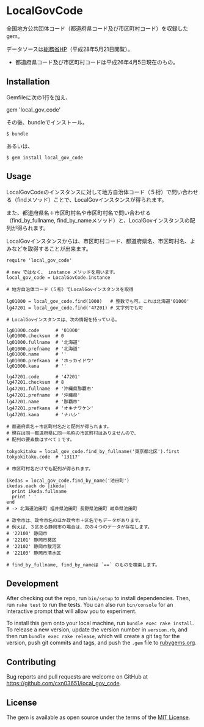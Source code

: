 # LocalGovCode

全国地方公共団体コード（都道府県コード及び市区町村コード）を収録したgem。

データソースは[総務省HP](http://www.soumu.go.jp/denshijiti/code.html)（平成28年5月21日閲覧）。

* 都道府県コード及び市区町村コードは平成26年4月5日現在のもの。

## Installation

Gemfileに次の1行を加え、

gem 'local_gov_code'

その後、bundleでインストール。

    $ bundle

あるいは、

    $ gem install local_gov_code

## Usage

LocalGovCodeのインスタンスに対して地方自治体コード（５桁）で問い合わせる（findメソッド）ことで、LocalGovインスタンスが得られます。

また、都道府県名＋市区町村名や市区町村名で問い合わせる（find_by_fullname, find_by_nameメソッド）と、LocalGovインスタンスの配列が得られます。

LocalGovインスタンスからは、市区町村コード、都道府県名、市区町村名、よみなどを取得することが出来ます。

    require 'local_gov_code'

    # new ではなく、 instance メソッドを用います。
    local_gov_code = LocalGovCode.instance

    # 地方自治体コード（５桁）でLocalGovインスタンスを取得

    lg01000 = local_gov_code.find(1000)   # 整数でも可。これは北海道'01000'
    lg47201 = local_gov_code.find('47201) # 文字列でも可

    # LocalGovインスタンスは、次の情報を持っている。

    lg01000.code      # '01000'
    lg01000.checksum  # 0
    lg01000.fullname  # '北海道'
    lg01000.prefname  # '北海道'
    lg01000.name      # ''
    lg01000.prefkana  # 'ホッカイドウ'
    lg01000.kana      # ''

    lg47201.code      # '47201'
    lg47201.checksum  # 8
    lg47201.fullname  # '沖縄県那覇市'
    lg47201.prefname  # '沖縄県'
    lg47201.name      # '那覇市'
    lg47201.prefkana  # 'オキナワケン'
    lg47201.kana      # 'ナハシ'

    # 都道府県名＋市区町村名だと配列が得られます。
    # 現在は同一都道府県に同一名称の市区町村はありませんので、
    # 配列の要素数はすべて１です。

    tokyokitaku = local_gov_code.find_by_fullname('東京都北区').first
    tokyokitaku.code  # '13117'

    # 市区町村名だけでも配列が得られます。

    ikedas = local_gov_code.find_by_name('池田町')
    ikedas.each do |ikeda|
      print ikeda.fullname
      print ' '
    end
    # -> 北海道池田町 福井県池田町 長野県池田町 岐阜県池田町

    # 政令市は、政令市名のほか政令市＋区名でもデータがあります。
    # 例えば、３区ある静岡市の場合は、次の４つのデータが存在します。
    # '22100' 静岡市
    # '22101' 静岡市葵区
    # '22102' 静岡市駿河区
    # '22103' 静岡市清水区

    # find_by_fullname, find_by_nameは `==` のものを検索します。

## Development

After checking out the repo, run `bin/setup` to install dependencies. Then, run `rake test` to run the tests. You can also run `bin/console` for an interactive prompt that will allow you to experiment.

To install this gem onto your local machine, run `bundle exec rake install`. To release a new version, update the version number in `version.rb`, and then run `bundle exec rake release`, which will create a git tag for the version, push git commits and tags, and push the `.gem` file to [rubygems.org](https://rubygems.org).

## Contributing

Bug reports and pull requests are welcome on GitHub at https://github.com/cxn03651/local_gov_code.


## License

The gem is available as open source under the terms of the [MIT License](http://opensource.org/licenses/MIT).
